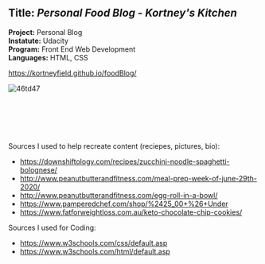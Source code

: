 ## **Title:** *Personal Food Blog - Kortney's Kitchen*

**Project:** Personal Blog\
**Instatute:** Udacity\
**Program:** Front End Web Development\
**Languages:** HTML, CSS

https://kortneyfield.github.io/foodBlog/

![46td47](https://user-images.githubusercontent.com/44532353/86146961-72c09e00-babe-11ea-930a-7fd221eb11c4.gif)

\
\
\
\
\
Sources I used to help recreate content (reciepes, pictures, bio):
- https://downshiftology.com/recipes/zucchini-noodle-spaghetti-bolognese/
- http://www.peanutbutterandfitness.com/meal-prep-week-of-june-29th-2020/
- http://www.peanutbutterandfitness.com/egg-roll-in-a-bowl/
- https://www.pamperedchef.com/shop/%2425_00+%26+Under
- https://www.fatforweightloss.com.au/keto-chocolate-chip-cookies/

Sources I used for Coding:
- https://www.w3schools.com/css/default.asp
- https://www.w3schools.com/html/default.asp
  
